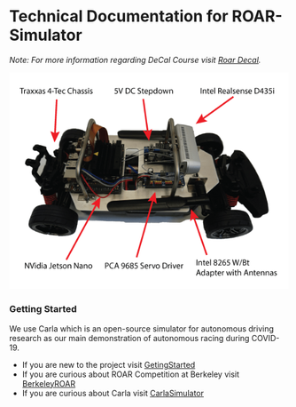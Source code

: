 # **Technical Documentation for ROAR-Simulator**

*Note: For more information regarding DeCal Course visit [Roar Decal](https://roar-decal.github.io/ROAR.html).*


![](images/ROAR-Car-2.png)

### **Getting Started**  
We use Carla which is an open-source simulator for autonomous driving research as our main demonstration of autonomous racing during COVID-19.



* If you are new to the project visit [GetingStarted](getting_started/quick_start.md)
* If you are curious about ROAR Competition at Berkeley visit [BerkeleyROAR](https://vivecenter.berkeley.edu/research1/roar/)
* If you are curious about Carla visit [CarlaSimulator](https://carla.org)

